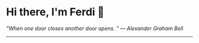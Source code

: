 <h1>Hi there, I'm Ferdi 👋</h1>

<p><em>
  "When one door closes another door opens. " — Alexander Graham Bell
</em></p>

---
